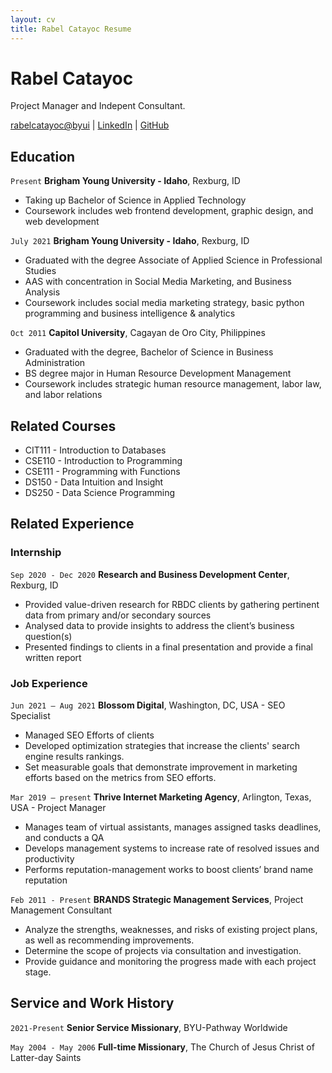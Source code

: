 ```yaml
---
layout: cv
title: Rabel Catayoc Resume
---
```

# Rabel Catayoc
Project Manager and Indepent Consultant.

<div id="webaddress">
<a href="rabelcatayoc@byui.edu">rabelcatayoc@byui</a>
| <a href="https://www.linkedin.com/in/rabel-catayoc/">LinkedIn</a>
| <a href="https://github.com/rabbyui/rcatayoc-resume/blob/master/docs/index.md">GitHub</a>
</div>

<!-- https://www.monique.tech/the-art-of-markdown -->

## Education

`Present`
__Brigham Young University - Idaho__, Rexburg, ID

- Taking up Bachelor of Science in Applied Technology
- Coursework includes web frontend development, graphic design, and web development

`July 2021`
__Brigham Young University - Idaho__, Rexburg, ID

- Graduated with the degree Associate of Applied Science in Professional Studies
- AAS with concentration in Social Media Marketing, and Business Analysis
- Coursework includes social media marketing strategy, basic python programming and business intelligence & analytics

`Oct 2011`
__Capitol University__, Cagayan de Oro City, Philippines

- Graduated with the degree, Bachelor of Science in Business Administration
- BS degree major in Human Resource Development Management
- Coursework includes strategic human resource management, labor law, and labor relations

## Related Courses

- CIT111 - Introduction to Databases 
- CSE110 - Introduction to Programming
- CSE111 - Programming with Functions
- DS150 - Data Intuition and Insight
- DS250 - Data Science Programming


## Related Experience


### Internship

`Sep 2020 - Dec 2020`
__Research and Business Development Center__, Rexburg, ID

- Provided value-driven research for RBDC clients by gathering pertinent data from primary and/or secondary sources
- Analysed data to provide insights to address the client’s business question(s)
- Presented findings to clients in a final presentation and provide a final written report 

### Job Experience

`Jun 2021 – Aug 2021`
__Blossom Digital__, Washington, DC, USA - SEO Specialist

- Managed SEO Efforts of clients
- Developed optimization strategies that increase the clients' search engine results rankings. 
- Set measurable goals that demonstrate improvement in marketing efforts based on the metrics from SEO efforts.

`Mar 2019 – present`
__Thrive Internet Marketing Agency__, Arlington, Texas, USA - Project Manager 

- Manages team of virtual assistants, manages assigned tasks deadlines, and conducts a QA
- Develops management systems to increase rate of resolved issues and productivity
- Performs reputation-management works to boost clients’ brand name reputation 

`Feb 2011 - Present`
__BRANDS Strategic Management Services__, Project Management Consultant

- Analyze the strengths, weaknesses, and risks of existing project plans, as well as recommending improvements.
- Determine the scope of projects via consultation and investigation.
- Provide guidance and monitoring the progress made with each project stage.

## Service and Work History

`2021-Present`
__Senior Service Missionary__, BYU-Pathway Worldwide

`May 2004 - May 2006`
__Full-time Missionary__, The Church of Jesus Christ of Latter-day Saints


<!-- ### Footer

Last updated: May 2013 -->


